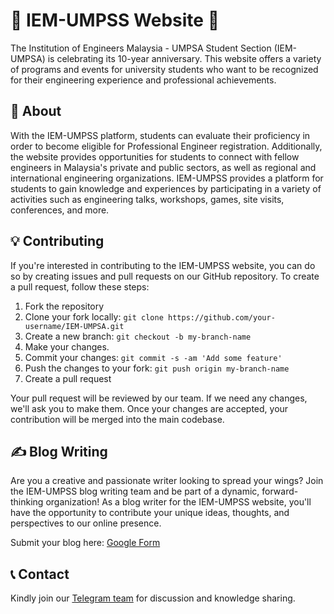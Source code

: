# 🌟 IEM-UMPSS Website 🌟

The Institution of Engineers Malaysia - UMPSA Student Section (IEM-UMPSA) is celebrating its 10-year anniversary. This website offers a variety of programs and events for university students who want to be recognized for their engineering experience and professional achievements.

## 🚀 About

With the IEM-UMPSS platform, students can evaluate their proficiency in order to become eligible for Professional Engineer registration. Additionally, the website provides opportunities for students to connect with fellow engineers in Malaysia's private and public sectors, as well as regional and international engineering organizations. IEM-UMPSS provides a platform for students to gain knowledge and experiences by participating in a variety of activities such as engineering talks, workshops, games, site visits, conferences, and more.

## 💡 Contributing

If you're interested in contributing to the IEM-UMPSS website, you can do so by creating issues and pull requests on our GitHub repository. To create a pull request, follow these steps:

1. Fork the repository
2. Clone your fork locally: `git clone https://github.com/your-username/IEM-UMPSA.git`
3. Create a new branch: `git checkout -b my-branch-name`
4. Make your changes.
5. Commit your changes: `git commit -s -am 'Add some feature'`
6. Push the changes to your fork: `git push origin my-branch-name`
7. Create a pull request

Your pull request will be reviewed by our team. If we need any changes, we'll ask you to make them. Once your changes are accepted, your contribution will be merged into the main codebase.

## ✍️ Blog Writing

Are you a creative and passionate writer looking to spread your wings? Join the IEM-UMPSS blog writing team and be part of a dynamic, forward-thinking organization! As a blog writer for the IEM-UMPSS website, you'll have the opportunity to contribute your unique ideas, thoughts, and perspectives to our online presence.

Submit your blog here: [Google Form](https://forms.gle/wZ8FgrdM1oBcZh2N8)

## 📞 Contact

Kindly join our [Telegram team](https://t.me/+NcP39ZKM1nI2NDJl) for discussion and knowledge sharing.